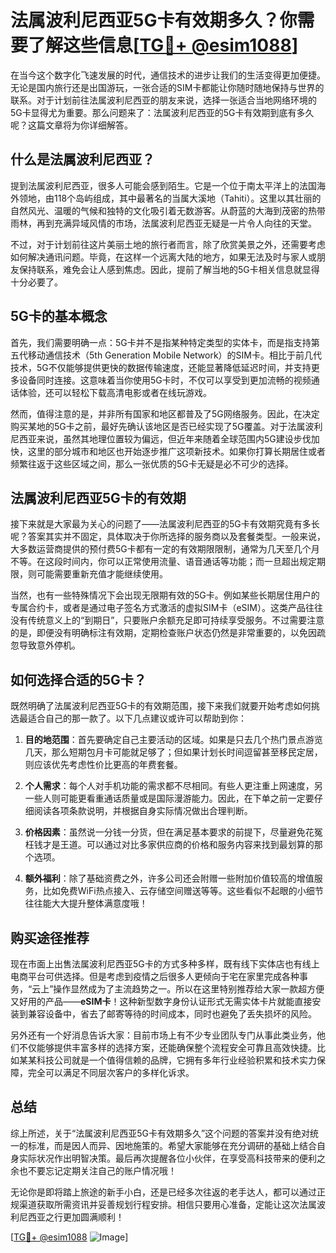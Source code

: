 # 法属波利尼西亚5G卡有效期多久？你需要了解这些信息[[TG💪+ @esim1088](https://t.me/s/esim1088)]

在当今这个数字化飞速发展的时代，通信技术的进步让我们的生活变得更加便捷。无论是国内旅行还是出国游玩，一张合适的SIM卡都能让你随时随地保持与世界的联系。对于计划前往法属波利尼西亚的朋友来说，选择一张适合当地网络环境的5G卡显得尤为重要。那么问题来了：法属波利尼西亚的5G卡有效期到底有多久呢？这篇文章将为你详细解答。

## 什么是法属波利尼西亚？

提到法属波利尼西亚，很多人可能会感到陌生。它是一个位于南太平洋上的法国海外领地，由118个岛屿组成，其中最著名的当属大溪地（Tahiti）。这里以其壮丽的自然风光、温暖的气候和独特的文化吸引着无数游客。从蔚蓝的大海到茂密的热带雨林，再到充满异域风情的市场，法属波利尼西亚无疑是一片令人向往的天堂。

不过，对于计划前往这片美丽土地的旅行者而言，除了欣赏美景之外，还需要考虑如何解决通讯问题。毕竟，在这样一个远离大陆的地方，如果无法及时与家人或朋友保持联系，难免会让人感到焦虑。因此，提前了解当地的5G卡相关信息就显得十分必要了。

## 5G卡的基本概念

首先，我们需要明确一点：5G卡并不是指某种特定类型的实体卡，而是指支持第五代移动通信技术（5th Generation Mobile Network）的SIM卡。相比于前几代技术，5G不仅能够提供更快的数据传输速度，还能显著降低延迟时间，并支持更多设备同时连接。这意味着当你使用5G卡时，不仅可以享受到更加流畅的视频通话体验，还可以轻松下载高清电影或者在线玩游戏。

然而，值得注意的是，并非所有国家和地区都普及了5G网络服务。因此，在决定购买某地的5G卡之前，最好先确认该地区是否已经实现了5G覆盖。对于法属波利尼西亚来说，虽然其地理位置较为偏远，但近年来随着全球范围内5G建设步伐加快，这里的部分城市和地区也开始逐步推广这项新技术。如果你打算长期居住或者频繁往返于这些区域之间，那么一张优质的5G卡无疑是必不可少的选择。

## 法属波利尼西亚5G卡的有效期

接下来就是大家最为关心的问题了——法属波利尼西亚的5G卡有效期究竟有多长呢？答案其实并不固定，具体取决于你所选择的服务商以及套餐类型。一般来说，大多数运营商提供的预付费5G卡都有一定的有效期限限制，通常为几天至几个月不等。在这段时间内，你可以正常使用流量、语音通话等功能；而一旦超出规定期限，则可能需要重新充值才能继续使用。

当然，也有一些特殊情况下会出现无限期有效的5G卡。例如某些长期居住用户的专属合约卡，或者是通过电子签名方式激活的虚拟SIM卡（eSIM）。这类产品往往没有传统意义上的“到期日”，只要账户余额充足即可持续享受服务。不过需要注意的是，即便没有明确标注有效期，定期检查账户状态仍然是非常重要的，以免因疏忽导致意外停机。

## 如何选择合适的5G卡？

既然明确了法属波利尼西亚5G卡的有效期范围，接下来我们就要开始考虑如何挑选最适合自己的那一款了。以下几点建议或许可以帮助到你：

1. **目的地范围**：首先要确定自己主要活动的区域。如果是只去几个热门景点游览几天，那么短期包月卡可能就足够了；但如果计划长时间逗留甚至移民定居，则应该优先考虑性价比更高的年费套餐。
   
2. **个人需求**：每个人对手机功能的需求都不尽相同。有些人更注重上网速度，另一些人则可能更看重通话质量或是国际漫游能力。因此，在下单之前一定要仔细阅读各项条款说明，并根据自身实际情况做出合理判断。

3. **价格因素**：虽然说一分钱一分货，但在满足基本要求的前提下，尽量避免花冤枉钱才是王道。可以通过对比多家供应商的价格和服务内容来找到最划算的那个选项。

4. **额外福利**：除了基础资费之外，许多公司还会附赠一些附加价值较高的增值服务，比如免费WiFi热点接入、云存储空间赠送等等。这些看似不起眼的小细节往往能大大提升整体满意度哦！

## 购买途径推荐

现在市面上出售法属波利尼西亚5G卡的方式多种多样，既有线下实体店也有线上电商平台可供选择。但是考虑到疫情之后很多人更倾向于宅在家里完成各种事务，“云上”操作显然成为了主流趋势之一。所以在这里特别推荐给大家一款超方便又好用的产品——**eSIM卡**！这种新型数字身份认证形式无需实体卡片就能直接安装到兼容设备中，省去了邮寄等待的时间成本，同时也避免了丢失损坏的风险。

另外还有一个好消息告诉大家：目前市场上有不少专业团队专门从事此类业务，他们不仅能够提供丰富多样的选择方案，还能确保整个流程安全可靠且高效快捷。比如某某科技公司就是一个值得信赖的品牌，它拥有多年行业经验积累和技术实力保障，完全可以满足不同层次客户的多样化诉求。

## 总结

综上所述，关于“法属波利尼西亚5G卡有效期多久”这个问题的答案并没有绝对统一的标准，而是因人而异、因地施策的。希望大家能够在充分调研的基础上结合自身实际状况作出明智决策。最后再次提醒各位小伙伴，在享受高科技带来的便利之余也不要忘记定期关注自己的账户情况哦！

无论你是即将踏上旅途的新手小白，还是已经多次往返的老手达人，都可以通过正规渠道获取所需资讯并妥善规划行程安排。相信只要用心准备，定能让这次法属波利尼西亚之行更加圆满顺利！

[[TG💪+ @esim1088](https://t.me/s/esim1088) ![Image](https://i.postimg.cc/4NQfJmqS/Snipaste-2025-05-13-00-14-12.png)]